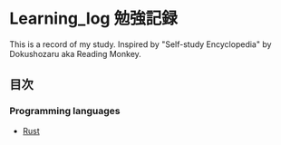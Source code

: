 # Learning_log 勉強記録
This is a record of my study. Inspired by "Self-study Encyclopedia" by Dokushozaru aka Reading Monkey.


## 目次

### Programming languages
- [Rust](./Rust)

